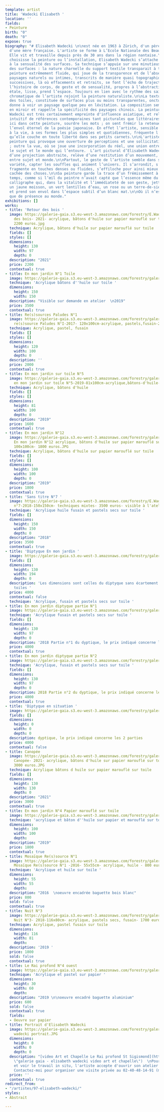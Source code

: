 ```yaml
---
template: artist
title: 'Wadecki Elisabeth '
location: ''
fields:
- Peinture
birth: "0"
death: "0"
expose: true
biography: "# Elisabeth Wadecki \n\nest née en 1963 à Zürich, d'un père polonais et
  d'une mère française. L'artiste se forme à L’Ecole Nationale des Beaux-Arts de Nancy.
  Elle vit et travaille depuis près de 30 ans dans la région nantaise.\n\nQu’elle
  choisisse la peinture ou l’installation, Elisabeth Wadecki s’attache avant tout
  à la sensualité des surfaces. Sa technique s’appuie sur une minutieuse préparation
  des surfaces : la nature charnelle du support textile transparait à travers une
  peinture extrêmement fluide, qui joue de la transparence et de l’absence d’épaisseur.\nSes
  paysages naturels ou intimes, transcrits de manière quasi topographique par couches
  successives, là où effacements et retraits, se font l’écho de trajectoires et racontent
  l’histoire de corps, de geste et de sensualité, propres à l’abstraction. Le geste
  étale, lisse, prend l’espace. Toujours en lien avec le rythme des saisons, la gamme
  chromatique de l’artiste rejoint la peinture naturaliste.\n\nLa texture picturale
  des toiles, constituée de surfaces plus ou moins transparentes, onctueuses, humides,
  donne à voir un paysage quelque peu en lévitation. La composition semble se déployer
  en miroir et rappelle la spécificité des paysages chinois. La peinture d’Elisabeth
  Wadecki est très certainement empreinte d'influence asiatique, et relève d’un mélange
  intuitif de références contemporaines tant picturales que littéraires. L’on sent
  ici dans cette peinture, sourdre les mots ; on sent frémir la retenue délicate et
  l’envol éternel de la poésie japonaise. En effet l’artiste, sensible à l’extrême
  à la vie, à ses formes les plus simples et quotidiennes, fréquente l’art des haïkus,
  qu’elle couche en toute liberté dans ses petits carnets.\n\nL'artiste propose une
  peinture qui provoque une ouverture de perceptions et une sollicitation des sens
  ; outre la vue, où se joue une incorporation du réel, une union entre le corps,
  le sujet et le monde qui l’entoure.  L’art pictural d’Elisabeth Wadecki, bien au-delà
  d’une projection abstraite, relève d’une restitution d’un mouvement, d’une circulation
  entre sujet et monde.\n\nPartout, le geste de l’artiste semble dans son élan, sa
  variété, capter les souffles qui animent l’univers. Il s’arrondit, s’allège et se
  fragmente en touches denses ou fluides, s’effiloche pour ainsi mieux épouser l’essence
  cachée des choses.\n\nSa peinture garde la trace d’un frémissement à travers le
  temps, comme si l’œil du peintre n’avait capté que l’essence même du réel, tel un
  calligraphe qui, dans la vitalité et l’immédiateté de son geste, jette ça et là
  un jaune moisson, un vert lentilles d’eau, un rose ou un terre-de-sienne d’argile,
  et prend son envol dans l’espace subtil d’un blanc mat.\n\nOù il n’est question
  que de présence au monde."
exhibitions: []
works:
- title: 'Retour des bois '
  image: https://galerie-gaia.s3.eu-west-3.amazonaws.com/forestry/E.Wadecki Retour
    des bois- 2021- acrylique, bâtons d'huile sur papier marouflé sur toile- 130x97cm-
    2200 euros.jpg
  technique: Acrylique, bâtons d'huile sur papier marouflé sur toile
  fields: []
  styles: []
  dimensions:
    height: 130
    width: 97
    depth: 0
  description: "2021"
  price: 2200
  contextual: true
- title: En mon jardin N°1 Toile
  image: https://galerie-gaia.s3.eu-west-3.amazonaws.com/forestry/galerie-gaia-elisabeth-wadecki-en-mon-jardin-1-150x150.jpg
  technique: 'Acrylique bâtons d''huile sur toile '
  dimensions:
    height: 150
    width: 150
  description: "Visible sur demande en atelier  \n2019"
  price: 3500
  contextual: true
- title: Re(s)sources Paludes N°1
  image: https://galerie-gaia.s3.eu-west-3.amazonaws.com/forestry/galerie-gaia-Wadecki
    re(s)source Paludes N°I-2017- 120x100cm-acrylique, pastels,fusain-2000 euros.JPG
  technique: Acrylique, pastel, fusain
  fields: []
  styles: []
  dimensions:
    height: 120
    width: 100
    depth: 0
  description: ''
  price: 2000
  contextual: true
- title: En mon jardin sur toile N°5
  image: https://galerie-gaia.s3.eu-west-3.amazonaws.com/forestry/galerie-gaia-wadecki
    en mon jardin sur toile N°5-2019-81x100cm-acrylique,bâtons-d'huile- 1600 euros.JPG
  technique: Acrylique, bâtons d'huile
  fields: []
  styles: []
  dimensions:
    height: 81
    width: 100
    depth: 0
  description: "2019"
  price: 1600
  contextual: true
- title: En mon jardin N°12
  image: https://galerie-gaia.s3.eu-west-3.amazonaws.com/forestry/galerie-gaia-Wadecki
    En mon jardin N°12 acrylique, bâtons d'huile sur papier marouflé sur toile-  2019-
    100x100cm- 1800 euros.JPG
  technique: Acrylique, bâtons d'huile sur papier marouflé sur toile
  fields: []
  styles: []
  dimensions:
    height: 100
    width: 100
    depth: 0
  description: "2019"
  price: 1800
  contextual: true
- title: 'Sans titre N°7 '
  image: https://galerie-gaia.s3.eu-west-3.amazonaws.com/forestry/E.Wadecki sans titre
    n°7-2018-150x150cm- techniques mixtes- 3500 euros- visible à l'atelier.JPG
  technique: 'Acrylique huile fusain et pastels secs sur toile '
  fields: []
  dimensions:
    height: 150
    width: 150
    depth: 0
  description: "2018"
  price: 3500
  contextual: true
- title: 'Diptyque En mon jardin '
  image: https://galerie-gaia.s3.eu-west-3.amazonaws.com/forestry/galerie-gaia-elisabeth-wadecki-diptyque-2018-en-mon-jardin-130x194-techniques-mixtes-4000-eur.JPG
  fields: []
  dimensions:
    height: 130
    width: 194
    depth: 0
  description: 'Les dimensions sont celles du diptyque sans écartement entre les 2
    toiles '
  price: 4000
  contextual: false
  technique: 'Acrylique, fusain et pastels secs sur toile '
- title: En mon jardin diptyque partie N°1
  image: https://galerie-gaia.s3.eu-west-3.amazonaws.com/forestry/galerie-gaia-elisabeth-wadecki-2018-en-mon-jardin-diptyque-130x194-acrylique-fusain-et-pastels-secs-sur-toile-4000eur-les-2.JPG
  technique: 'Acrylique fusain et pastels secs sur toile '
  fields: []
  dimensions:
    height: 130
    width: 97
    depth: 0
  description: '2018 Partie n°1 du dyptique, le prix indiqué concerne les 2 parties '
  price: 4000
  contextual: true
- title: En mon jardin diptyque partie N°2
  image: https://galerie-gaia.s3.eu-west-3.amazonaws.com/forestry/galerie-gaia-elisabeth-wadecki-2018-en-mon-jardin-diptyque-130x194-acrylique-pastel-sec-fusain-sur-toile-4000-eur-les-2.JPG
  technique: 'Acrylique, fusain et pastels secs sur toile '
  fields: []
  dimensions:
    height: 130
    width: 97
    depth: 0
  description: 2018 Partie n°2 du dyptique, le prix indiqué concerne les 2 parties
  price: 4000
  contextual: true
- title: 'Diptyque en situation '
  image: https://galerie-gaia.s3.eu-west-3.amazonaws.com/forestry/galerie-gaia-wadecki-diptyque-es.jpg
  fields: []
  dimensions:
    height: 0
    width: 0
    depth: 0
  description: dyptique, le prix indiqué concerne les 2 parties
  price: 4000
  contextual: false
- title: Canopée
  image: https://galerie-gaia.s3.eu-west-3.amazonaws.com/forestry/galerie-gaia-Wadecki
    Canopée- 2021- acrylique, bâtons d'huile sur papier marouflé sur toile- 130x130cm-
    3000 euros.JPG
  technique: Acrylique bâtons d huile sur papier marouflé sur toile
  fields: []
  dimensions:
    height: 130
    width: 130
    depth: 0
  description: "2021"
  price: 3000
  contextual: true
- title: En mon jardin N°4 Papier marouflé sur toile
  image: https://galerie-gaia.s3.eu-west-3.amazonaws.com/forestry/galerie-gaia-elisabeth-wadecki-en-mon-jardin-papiermaroufle-sur-toile-n-4-2019-acrylique-batonsd-huile-100x100-1800eur.JPG
  technique: 'acrylique et bâton d''huile sur papier et marouflé sur toile '
  dimensions:
    height: 100
    width: 100
    depth: 
  description: "2019"
  price: 1800
  contextual: true
- title: Mosaïque Re(s)source N°1
  image: https://galerie-gaia.s3.eu-west-3.amazonaws.com/forestry/galerie-gaia-Wadecki
    Mosaïque Re(s)source N°1 -2016- 55x55cm- acrylique, huile - 800 euros encadré.jpg
  technique: 'Acrylique et huile sur toile '
  dimensions:
    height: 55
    width: 55
    depth: 
  description: "2016  \noeuvre encadrée baguette bois blanc"
  price: 800
  sold: false
  contextual: true
- title: Nuit N°3
  image: https://galerie-gaia.s3.eu-west-3.amazonaws.com/forestry/galerie-gaia-Wadecki
    Nuit N°3- 2018-116x80cm- acrylique, pastels secs, fusain- 1700 euros.JPG
  technique: Acrylique, pastel fusain sur toile
  dimensions:
    height: 116
    width: 81
    depth: 
  description: '2019 '
  price: 1800
  sold: false
  contextual: true
- title: Le Rai profond N°4 ouest
  image: https://galerie-gaia.s3.eu-west-3.amazonaws.com/forestry/galerie-gaia-elisabeth-wadecki-le-rai-profond-4-30x60.jpg
  technique: 'Acrylique et pastel sur papier '
  dimensions:
    height: 30
    width: 60
    depth: 
  description: "2019 \n\noeuvre encadré baguette aluminium"
  price: 600
  sold: false
  contextual: true
  fields:
  - Oeuvre sur papier
- title: Portrait d'Elisabeth Wadecki
  image: https://galerie-gaia.s3.eu-west-3.amazonaws.com/forestry/galerie gaia elisabeth
    wadecki portrait.JPG
  dimensions:
    height: 0
    width: 0
    depth: 0
  description: "[video Art et Chapelle Le Rai profond St Sigismond](https://www.elisabeth-wadecki.com/video
    \"galerie gaia - elisabeth wadecki video art et chapelle\")  \nPour comprendre
    et voir le travail in situ, l'artiste accepte d'ouvrir son atelier sur rendez-vous.
    Contactez-moi pour organiser une visite privée au 02-40-48-14-91 (max 6 personnes)"
  price: ''
  contextual: true
redirect_from:
- "/artistes/97-elisabeth-wadecki/"
styles:
- Abstrait

---
```

